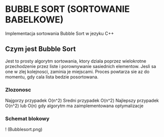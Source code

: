 # BUBBLE SORT (SORTOWANIE BABELKOWE)
Implementacja sortowania Bubble Sort w jezyku C++

## Czym jest Bubble Sort
Jest to prosty algorytm sortowania, ktory dziala poprzez wielokrotne przechodzenie przez liste i porownywanie sasiednich elementow. Jesli sa one w zlej kolejnosci, zaminia je miejscami. Proces powtarza sie az do momentu, gdy cala lista bedzie posortowana.

### Zlozonosc
Najgorzy przypadek O(n^2)
Sredni przypadek O(n^2)
Najlepszy przypadek O(n^2) lub O(n) gdy algorytm ma zaimplementowana optymalizacje

### Schemat blokowy
! (Bubblesort.png)
